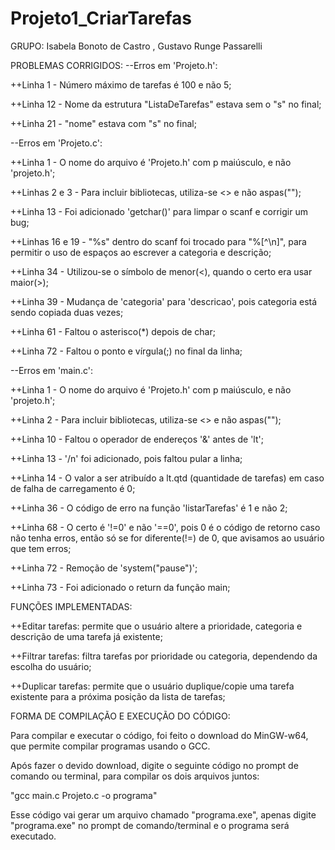 # Projeto1_CriarTarefas

GRUPO: Isabela Bonoto de Castro , Gustavo Runge Passarelli

PROBLEMAS CORRIGIDOS: --Erros em 'Projeto.h':

++Linha 1 - Número máximo de tarefas é 100 e não 5;

++Linha 12 - Nome da estrutura "ListaDeTarefas" estava sem o "s" no final;

++Linha 21 - "nome" estava com "s" no final;

--Erros em 'Projeto.c':

++Linha 1 - O nome do arquivo é 'Projeto.h' com p maiúsculo, e não 'projeto.h';

++Linhas 2 e 3 - Para incluir bibliotecas, utiliza-se <> e não aspas("");

++Linha 13 - Foi adicionado 'getchar()' para limpar o scanf e corrigir um bug;

++Linhas 16 e 19 - "%s" dentro do scanf foi trocado para "%[^\n]", para permitir o uso de espaços ao escrever a categoria e descrição;

++Linha 34 - Utilizou-se o símbolo de menor(<), quando o certo era usar maior(>);

++Linha 39 - Mudança de 'categoria' para 'descricao', pois categoria está sendo copiada duas vezes;

++Linha 61 - Faltou o asterisco(*) depois de char;

++Linha 72 - Faltou o ponto e vírgula(;) no final da linha;

--Erros em 'main.c':

++Linha 1 - O nome do arquivo é 'Projeto.h' com p maiúsculo, e não 'projeto.h';

++Linha 2 - Para incluir bibliotecas, utiliza-se <> e não aspas("");

++Linha 10 - Faltou o operador de endereços '&' antes de 'lt';

++Linha 13 - '/n' foi adicionado, pois faltou pular a linha;

++Linha 14 - O valor a ser atribuído a lt.qtd (quantidade de tarefas) em caso de falha de carregamento é 0;

++Linha 36 - O código de erro na função 'listarTarefas' é 1 e não 2;

++Linha 68 - O certo é '!=0' e não '==0', pois 0 é o código de retorno caso não tenha erros, então só se for diferente(!=) de 0, que avisamos ao usuário que tem erros;

++Linha 72 - Remoção de 'system("pause")';

++Linha 73 - Foi adicionado o return da função main;



FUNÇÕES IMPLEMENTADAS:

++Editar tarefas: permite que o usuário altere a prioridade, categoria e descrição de uma tarefa já existente;

++Filtrar tarefas: filtra tarefas por prioridade ou categoria, dependendo da escolha do usuário;

++Duplicar tarefas: permite que o usuário duplique/copie uma tarefa existente para a próxima posição da lista de tarefas;



FORMA DE COMPILAÇÃO E EXECUÇÃO DO CÓDIGO:

Para compilar e executar o código, foi feito o download do MinGW-w64, que permite compilar programas usando o GCC. 

Após fazer o devido download, digite o seguinte código no prompt de comando ou terminal, para compilar os dois arquivos juntos:

 "gcc main.c Projeto.c -o programa"

Esse código vai gerar um arquivo chamado "programa.exe", apenas digite "programa.exe" no prompt de comando/terminal e o programa será executado.
